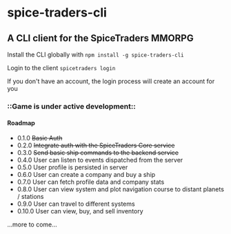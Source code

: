 # spice-traders-cli
## A CLI client for the SpiceTraders MMORPG

Install the CLI globally with
`npm install -g spice-traders-cli`

Login to the client
`spicetraders login`

If you don't have an account, the login process will create an account for you

### ::Game is under active development::

#### Roadmap
* 0.1.0  ~~Basic Auth~~
* 0.2.0  ~~Integrate auth with the SpiceTraders Core service~~
* 0.3.0  ~~Send basic ship commands to the backend service~~
* 0.4.0  User can listen to events dispatched from the server
* 0.5.0  User profile is persisted in server
* 0.6.0  User can create a company and buy a ship
* 0.7.0  User can fetch profile data and company stats
* 0.8.0  User can view system and plot navigation course to distant planets / stations
* 0.9.0  User can travel to different systems
* 0.10.0  User can view, buy, and sell inventory

...more to come...
